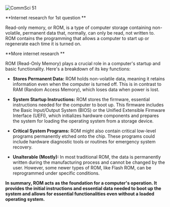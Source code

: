 ![CommSci 51](https://github.com/Rokyyz/UNIT4/assets/134658259/786209a0-e066-4395-9bcb-38bfc56daa9f)




**Internet research for 1st question 
**


Read-only memory, or ROM, is a type of computer storage containing non-volatile, permanent data that, normally, can only be read, not written to. ROM contains the programming that allows a computer to start up or regenerate each time it is turned on.


**More internet research 
**


ROM (Read-Only Memory) plays a crucial role in a computer's startup and basic functionality. Here's a breakdown of its key functions:

* **Stores Permanent Data:** ROM holds non-volatile data, meaning it retains information even when the computer is turned off. This is in contrast to RAM (Random Access Memory), which loses data when power is lost.

* **System Startup Instructions:** ROM stores the firmware, essential instructions needed for the computer to boot up. This firmware includes the Basic Input/Output System (BIOS) or the Unified Extensible Firmware Interface (UEFI), which initializes hardware components and prepares the system for loading the operating system from a storage device.

* **Critical System Programs:** ROM might also contain critical low-level programs permanently etched onto the chip. These programs could include hardware diagnostic tools or routines for emergency system recovery. 

* **Unalterable (Mostly):**  In most traditional ROM, the data is permanently written during the manufacturing process and cannot be changed by the user. However, some newer types of ROM, like Flash ROM, can be reprogrammed under specific conditions.

**In summary, ROM acts as the foundation for a computer's operation. It provides the initial instructions and essential data needed to boot up the system and allows for essential functionalities even without a loaded operating system.**
